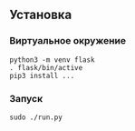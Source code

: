 ## Установка

### Виртуальное окружение
```
python3 -m venv flask
. flask/bin/active
pip3 install ...
```

### Запуск
```
sudo ./run.py
```